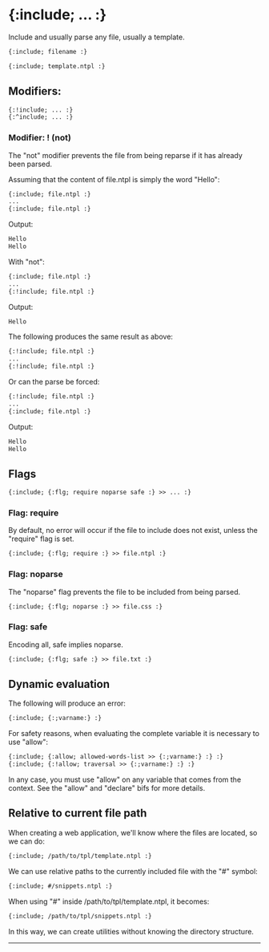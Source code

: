 {:include; ... :}
=================

Include and usually parse any file, usually a template.

```html
{:include; filename :}

{:include; template.ntpl :}
```

Modifiers:
----------

```html
{:!include; ... :}
{:^include; ... :}
```

### Modifier: ! (not)

The "not" modifier prevents the file from being reparse if it has already been parsed.

Assuming that the content of file.ntpl is simply the word "Hello":

```html
{:include; file.ntpl :}
...
{:include; file.ntpl :}
```

Output:

```html
Hello
Hello
```

With "not":

```html
{:include; file.ntpl :}
...
{:!include; file.ntpl :}
```

Output:

```html
Hello
```

The following produces the same result as above:

```html
{:!include; file.ntpl :}
...
{:!include; file.ntpl :}
```

Or can the parse be forced:

```html
{:!include; file.ntpl :}
...
{:include; file.ntpl :}
```

Output:

```html
Hello
Hello
```

Flags
-----

```html
{:include; {:flg; require noparse safe :} >> ... :}
```

### Flag: require

By default, no error will occur if the file to include does not exist, unless the "require" flag is set.

```html
{:include; {:flg; require :} >> file.ntpl :}
```

### Flag: noparse

The "noparse" flag prevents the file to be included from being parsed.

```html
{:include; {:flg; noparse :} >> file.css :}
```

### Flag: safe

Encoding all, safe implies noparse.

```html
{:include; {:flg; safe :} >> file.txt :}
```

Dynamic evaluation
------------------

The following will produce an error:

```html
{:include; {:;varname:} :}
```

For safety reasons, when evaluating the complete variable it is necessary to use "allow":

```html
{:include; {:allow; allowed-words-list >> {:;varname:} :} :}
{:include; {:!allow; traversal >> {:;varname:} :} :}
```

In any case, you must use "allow" on any variable that comes from the context. See the "allow" and "declare" bifs for more details.

Relative to current file path
-----------------------------

When creating a web application, we'll know where the files are located, so we can do:

```html
{:include; /path/to/tpl/template.ntpl :}
```

We can use relative paths to the currently included file with the "#" symbol:

```html
{:include; #/snippets.ntpl :}
```

When using "#" inside /path/to/tpl/template.ntpl, it becomes:

```html
{:include; /path/to/tpl/snippets.ntpl :}
```

In this way, we can create utilities without knowing the directory structure.

---
